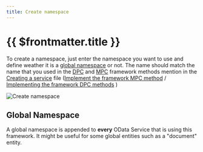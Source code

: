```yaml
---
title: Create namespace
---
```

#  {{ $frontmatter.title }}

To create a namespace, just enter the namespace you want to use and define weather it is a [global namespace](#global-namespace) or not. The name should match the name that you used in the [DPC](/definitions/dpc) and [MPC](/definitions/mpc) framework methods mention in the [Creating a service](/documentation/creating-a-service) file ([Implement the framework MPC method](/documentation/creating-a-service#implement-the-framework-mpc-method) / [Implementing the framework DPC methods](/documentation/creating-a-service#implementing-the-framework-dpc-methods) )

![Create namespace](pictures/customizing/cust_create_namespace.png)  

## Global Namespace

A global namespace is appended to **every** OData Service that is using this framework. It might be useful for some global entities such as a "document" entity.
